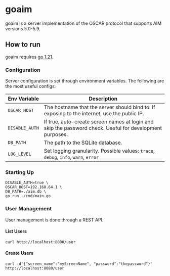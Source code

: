 # goaim

goaim is a server implementation of the OSCAR protocol that supports AIM versions 5.0-5.9.

## How to run

goaim requires [go 1.21](https://go.dev/).

### Configuration

Server configuration is set through environment variables. The following are the most useful configs:

| Env Variable   | Description                                                                                              |
|----------------|----------------------------------------------------------------------------------------------------------|
| `OSCAR_HOST`   | The hostname that the server should bind to. If exposing to the internet, use the public IP.             |
| `DISABLE_AUTH` | If true, auto-create screen names at login and skip the password check. Useful for development purposes. |
| `DB_PATH`      | The path to the SQLite database.                                                                         |
| `LOG_LEVEL`    | Set logging granularity. Possible values: `trace`, `debug`, `info`, `warn`, `error`                      |

### Starting Up

```shell
DISABLE_AUTH=true \
OSCAR_HOST=192.168.64.1 \
DB_PATH=./aim.db \
go run ./cmd/main.go
```

### User Management

User management is done through a REST API.

#### List Users

```curl
curl http://localhost:8080/user
```

#### Create Users

```curl
curl -d'{"screen_name":"myScreenName", "password":"thepassword"}' http://localhost:8080/user
```
